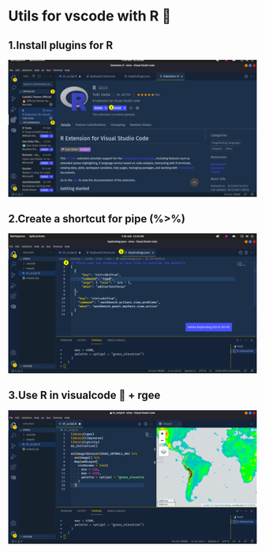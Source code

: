 # **Utils for vscode with R** 💛 


## 1.Install plugins for R
<center><img src="p0.png"></center>

## 2.Create a shortcut for pipe (%>%)
<center><img src="p1.png"></center>

## 3.Use R in visualcode 💙 + rgee
<center><img src="p2.png"></center>
